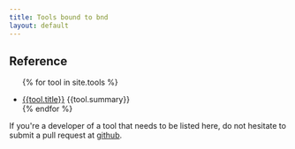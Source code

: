 ```yaml
---
title: Tools bound to bnd
layout: default
---
```


## Reference

<div>
<ul>

{% for tool in site.tools %}<li><a href="{{ tool.url | prepend: site.github.url }}">{{tool.title}}</a> {{tool.summary}}</li>
{% endfor %}

</ul>
</div>

If you're a developer of a tool that needs to be listed here, do not hesitate to submit a pull request at [github][1].


[1]: https://github.com/bndtools/bnd.manual